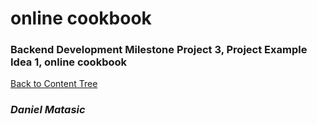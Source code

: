 # **online cookbook** 

### Backend Development Milestone Project 3, Project Example Idea 1, online cookbook



[Back to Content Tree](#content-tree)
### *Daniel Matasic*
